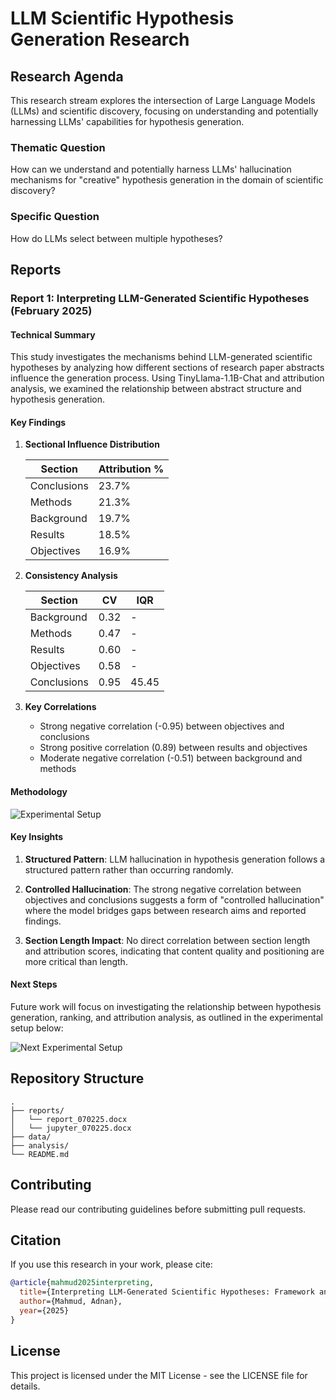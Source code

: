 # LLM Scientific Hypothesis Generation Research

## Research Agenda

This research stream explores the intersection of Large Language Models (LLMs) and scientific discovery, focusing on understanding and potentially harnessing LLMs' capabilities for hypothesis generation.

### Thematic Question
How can we understand and potentially harness LLMs' hallucination mechanisms for "creative" hypothesis generation in the domain of scientific discovery?

### Specific Question
How do LLMs select between multiple hypotheses?

## Reports

### Report 1: Interpreting LLM-Generated Scientific Hypotheses (February 2025)

#### Technical Summary

This study investigates the mechanisms behind LLM-generated scientific hypotheses by analyzing how different sections of research paper abstracts influence the generation process. Using TinyLlama-1.1B-Chat and attribution analysis, we examined the relationship between abstract structure and hypothesis generation.

#### Key Findings

1. **Sectional Influence Distribution**
   
   | Section     | Attribution % |
   |-------------|--------------|
   | Conclusions | 23.7%        |
   | Methods     | 21.3%        |
   | Background  | 19.7%        |
   | Results     | 18.5%        |
   | Objectives  | 16.9%        |

2. **Consistency Analysis**
   
   | Section     | CV    | IQR    |
   |-------------|-------|--------|
   | Background  | 0.32  | -      |
   | Methods     | 0.47  | -      |
   | Results     | 0.60  | -      |
   | Objectives  | 0.58  | -      |
   | Conclusions | 0.95  | 45.45  |

3. **Key Correlations**
   - Strong negative correlation (-0.95) between objectives and conclusions
   - Strong positive correlation (0.89) between results and objectives
   - Moderate negative correlation (-0.51) between background and methods

#### Methodology
![Experimental Setup](media/image1.png)

#### Key Insights

1. **Structured Pattern**: LLM hallucination in hypothesis generation follows a structured pattern rather than occurring randomly.

2. **Controlled Hallucination**: The strong negative correlation between objectives and conclusions suggests a form of "controlled hallucination" where the model bridges gaps between research aims and reported findings.

3. **Section Length Impact**: No direct correlation between section length and attribution scores, indicating that content quality and positioning are more critical than length.

#### Next Steps
Future work will focus on investigating the relationship between hypothesis generation, ranking, and attribution analysis, as outlined in the experimental setup below:

![Next Experimental Setup](media/image14.png)

## Repository Structure

```
.
├── reports/
│   └── report_070225.docx
│   └── jupyter_070225.docx
├── data/
├── analysis/
└── README.md
```

## Contributing

Please read our contributing guidelines before submitting pull requests.

## Citation

If you use this research in your work, please cite:

```bibtex
@article{mahmud2025interpreting,
  title={Interpreting LLM-Generated Scientific Hypotheses: Framework and Initial Findings},
  author={Mahmud, Adnan},
  year={2025}
}
```

## License

This project is licensed under the MIT License - see the LICENSE file for details.
